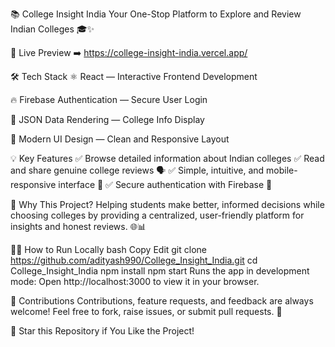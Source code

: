📚 College Insight India
Your One-Stop Platform to Explore and Review Indian Colleges 🎓✨

🚀 Live Preview
➡️ https://college-insight-india.vercel.app/

🛠️ Tech Stack
⚛️ React — Interactive Frontend Development

🔥 Firebase Authentication — Secure User Login

💾 JSON Data Rendering — College Info Display

🎨 Modern UI Design — Clean and Responsive Layout

💡 Key Features
✅ Browse detailed information about Indian colleges
✅ Read and share genuine college reviews 🗣️
✅ Simple, intuitive, and mobile-responsive interface 📱
✅ Secure authentication with Firebase 🔐


🎯 Why This Project?
Helping students make better, informed decisions while choosing colleges by providing a centralized, user-friendly platform for insights and honest reviews. 🌐📊

👨‍💻 How to Run Locally
bash
Copy
Edit
git clone https://github.com/adityash990/College_Insight_India.git
cd College_Insight_India
npm install
npm start
Runs the app in development mode:
Open http://localhost:3000 to view it in your browser.

🤝 Contributions
Contributions, feature requests, and feedback are always welcome! Feel free to fork, raise issues, or submit pull requests. 🚀


🌟 Star this Repository if You Like the Project!
